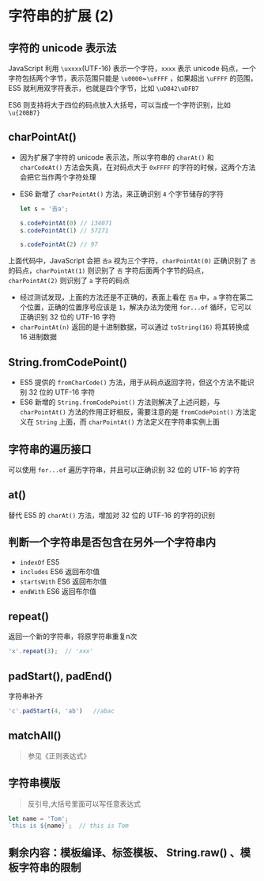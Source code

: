 # 字符串的扩展 (2)

## 字符的 unicode 表示法

JavaScript 利用 `\uxxxx`(UTF-16) 表示一个字符，`xxxx` 表示 unicode 码点，一个字符包括两个字节，表示范围只能是 `\u0000`~`\uFFFF` ，如果超出 `\uFFFF` 的范围， ES5 就利用双字符表示，也就是四个字节，比如 `\uD842\uDFB7`

ES6 则支持将大于四位的码点放入大括号，可以当成一个字符识别，比如 `\u{20BB7}`

## charPointAt()

* 因为扩展了字符的 unicode 表示法，所以字符串的 `charAt()` 和 `charCodeAt()` 方法会失真，在对码点大于 `0xFFFF` 的字符的时候，这两个方法会把它当作两个字符处理
* ES6 新增了 `charPointAt()` 方法，来正确识别 `4` 个字节储存的字符

	```javascript
	let s = '𠮷a';
	
	s.codePointAt(0) // 134071
	s.codePointAt(1) // 57271
	
	s.codePointAt(2) // 97
	```

上面代码中，JavaScript 会把 `𠮷a` 视为三个字符，`charPointAt(0)` 正确识别了 `𠮷` 的码点，`charPointAt(1)` 则识别了 `𠮷` 字符后面两个字节的码点， `charPointAt(2)` 则识别了 `a` 字符的码点

* 经过测试发现，上面的方法还是不正确的，表面上看在 `𠮷a` 中，`a` 字符在第二个位置，正确的位置序号应该是 `1`，解决办法为使用 `for...of` 循环，它可以正确识别 32 位的 UTF-16 字符
* `charPointAt(n)` 返回的是十进制数据，可以通过 `toString(16)` 将其转换成 16 进制数据

## String.fromCodePoint()

* ES5 提供的 `fromCharCode()` 方法，用于从码点返回字符，但这个方法不能识别 32 位的 UTF-16 字符
* ES6 新增的 `String.fromCodePoint()` 方法则解决了上述问题，与 `charPointAt()` 方法的作用正好相反，需要注意的是 `fromCodePoint()` 方法定义在 `String` 上面，而 `charPointAt()` 方法定义在字符串实例上面

## 字符串的遍历接口

可以使用 `for...of` 遍历字符串，并且可以正确识别 32 位的 UTF-16 的字符

## at()

替代 ES5 的 `charAt()` 方法，增加对  32 位的 UTF-16 的字符的识别

## 判断一个字符串是否包含在另外一个字符串内
* `indexOf` ES5
* `includes` ES6 返回布尔值
* `startsWith` ES6 返回布尔值
* `endWith` ES6 返回布尔值

## repeat()

返回一个新的字符串，将原字符串重复n次

```javascript
'x'.repeat(3);	// 'xxx'
```

## padStart(), padEnd()

字符串补齐

```javascript
'c'.padStart(4, 'ab')	//abac
```

## matchAll() 
> 参见《正则表达式》

## 字符串模版
> 反引号,大括号里面可以写任意表达式

```javascript
let name = 'Tom';
`this is ${name}`;	// this is Tom
```

## 剩余内容：模板编译、标签模板、 String.raw() 、模板字符串的限制
	